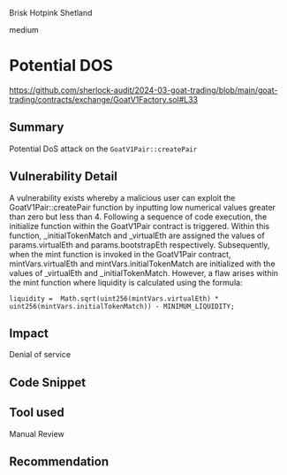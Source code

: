 Brisk Hotpink Shetland

medium

# Potential DOS

https://github.com/sherlock-audit/2024-03-goat-trading/blob/main/goat-trading/contracts/exchange/GoatV1Factory.sol#L33

## Summary
Potential DoS attack on the `GoatV1Pair::createPair` 

## Vulnerability Detail
A vulnerability exists whereby a malicious user can exploit the GoatV1Pair::createPair function by inputting low numerical values greater than zero but less than 4. Following a sequence of code execution, the initialize function within the GoatV1Pair contract is triggered. Within this function, _initialTokenMatch and _virtualEth are assigned the values of params.virtualEth and params.bootstrapEth respectively. Subsequently, when the mint function is invoked in the GoatV1Pair contract, mintVars.virtualEth and mintVars.initialTokenMatch are initialized with the values of _virtualEth and _initialTokenMatch. However, a flaw arises within the mint function where liquidity is calculated using the formula:
```solidity
liquidity =  Math.sqrt(uint256(mintVars.virtualEth) * uint256(mintVars.initialTokenMatch)) - MINIMUM_LIQUIDITY;

```

## Impact
Denial of service

## Code Snippet

## Tool used

Manual Review

## Recommendation

